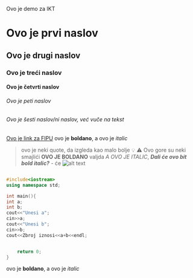 Ovo je demo za IKT

# Ovo je prvi naslov
## Ovo je drugi naslov
### Ovo je treći naslov
#### Ovo je četvrti naslov
###### Ovo je peti naslov
###### Ovo je šesti naslov/ni naslov, već vuče na tekst
[Ovo je link za FIPU](https://fipu.unipu.hr/)
ovo je **boldano**, a ovo je *italic*
>ovo je neki quote, da izgleda kao malo bolje
:bulb:
:warning:
Ovo gore su neki smajlići
**OVO JE BOLDANO** valjda *A OVO JE ITALIC*, ***Dali će ovo bit bold italic?*** - će
![alt text](https://static.story.hr/Picture/337217/jpeg/Alen-Vitasovic.jpeg?ts=2022-05-25T10:19:37)

```cpp

#include<iostream>
using namespace std;

int main(){
int a;
int b;
cout<<"Unesi a";
cin>>a;
cout<<"Unesi b";
cin>>b;
cout<<Zbroj iznosi<<a+b<<endl;


    return 0;
}
```
ovo je **boldano**, a ovo je *italic*

